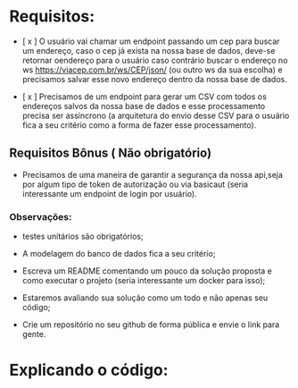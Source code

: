 # Requisitos:

  - [ x ] O usuário vai chamar um endpoint passando um cep para buscar um endereço, caso o cep já exista na nossa base de dados, deve-se retornar oendereço para o usuário caso contrário buscar o endereço no ws https://viacep.com.br/ws/CEP/json/ (ou outro ws da sua escolha) e precisamos salvar esse novo endereço dentro da nossa base de dados. 

- [ x ] Precisamos de um endpoint para gerar um CSV com todos os endereços salvos da nossa base de dados e esse processamento precisa ser assíncrono (a
arquitetura do envio desse CSV para o usuário fica a seu critério como a forma de fazer esse processamento).

## Requisitos Bônus ( Não obrigatório)

- Precisamos de uma maneira de garantir a segurança da nossa api,seja por algum tipo de token de autorização ou via basicaut (seria interessante um endpoint de login por usuário).

### Observações:

  - testes unitários são obrigatórios;

  - A modelagem do banco de dados fica a seu critério;
  
  - Escreva um README comentando um pouco da solução proposta e como executar o projeto (seria interessante um docker para isso);

  - Estaremos avaliando sua solução como um todo e não apenas seu código;
  
  - Crie um repositório no seu github de forma pública e envie o link para gente.

# Explicando o código: